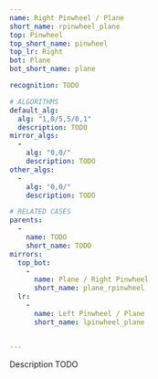 ```yaml
---
name: Right Pinwheel / Plane
short_name: rpinwheel_plane
top: Pinwheel
top_short_name: pinwheel
top_lr: Right
bot: Plane
bot_short_name: plane

recognition: TODO

# ALGORITHMS
default_alg:
  alg: "1,0/5,5/0,1"
  description: TODO
mirror_algs:
  -
    alg: "0,0/"
    description: TODO
other_algs:
  -
    alg: "0,0/"
    description: TODO

# RELATED CASES
parents:
  -
    name: TODO
    short_name: TODO
mirrors:
  top_bot:
    -
      name: Plane / Right Pinwheel
      short_name: plane_rpinwheel
  lr:
    -
      name: Left Pinwheel / Plane
      short_name: lpinwheel_plane


---
```


Description TODO

